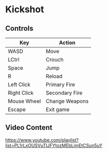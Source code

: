 # Kickshot

## Controls

| Key         | Action         |
|-------------|----------------|
| WASD        | Move           |
| LCtrl       | Crouch         |
| Space       | Jump           |
| R           | Reload         |
| Left Click  | Primary Fire   |
| Right Click | Secondary Fire |
| Mouse Wheel | Change Weapons |
| Escape      | Exit game      |

## Video Content

https://www.youtube.com/playlist?list=PL1rLxOUSVuTIJFYtozMEbLimEtCSun5uY

